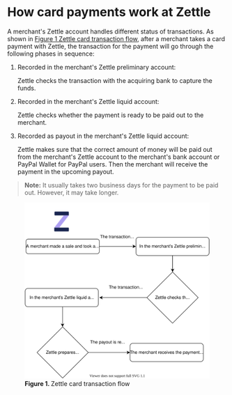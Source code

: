 How card payments work at Zettle
===
A merchant's Zettle account handles different status of transactions. As shown in [Figure 1 Zettle card transaction flow](#Zettle-card-transaction-flow), after a merchant takes a card payment with Zettle, the transaction for the payment will go through the following phases in sequence:
1. Recorded in the merchant's Zettle preliminary account:
 
   Zettle checks the transaction with the acquiring bank to capture the funds.
   
2. Recorded in the merchant's Zettle liquid account:

   Zettle checks whether the payment is ready to be paid out to the merchant.
   
3. Recorded as payout in the merchant's Zettle liquid account: 
  
   Zettle makes sure that the correct amount of money will be paid out from the merchant's Zettle account to the merchant's bank account or PayPal Wallet for PayPal users. Then the merchant will receive the payment in the upcoming payout.
   
> **Note:** It usually takes two business days for the payment to be paid out. However, it may take longer.

<figure ><img id="Zettle-card-transaction-flow" src="../images/Zettle-card-transaction-flow.svg" alt="This card transaction flow shows how Zettle handles card payments." >  <figcaption><b>Figure 1. </b>Zettle card transaction flow</figcaption></figure>

